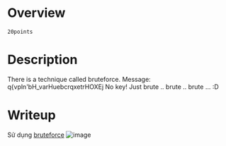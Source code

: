 # Overview #
`20points`

# Description #
There is a technique called bruteforce. Message: q{vpln'bH_varHuebcrqxetrHOXEj No key! Just brute .. brute .. brute ... :D

# Writeup #
Sử dụng [bruteforce](https://scwf.dima.ninja/)
![image](https://github.com/zangcinh/CTFLEARN/assets/173159694/4e08a43c-65f4-4202-9a88-657488ade40f)
